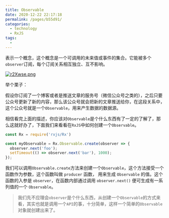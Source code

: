 ```yaml
---
title: Observable
date: 2020-12-22 22:17:18
permalink: /pages/b55d91/
categories:
  - technology
  - RxJS
tags:
  - 
---
```


表示一个概念，这个概念是一个可调用的未来值或事件的集合。它能被多个`observer`订阅，每个订阅关系相互独立、互不影响。

[![r2Xwse.png](https://s3.ax1x.com/2020/12/24/r2Xwse.png)](https://imgchr.com/i/r2Xwse)

举个栗子：

假设你订阅了一个博客或者是推送文章的服务号（微信公众号之类的），之后只要公众号更新了新的内容，那么该公众号就会把新的文章推送给你，在这段关系中，这个公众号就是一个`Observable`，用来产生数据的数据源。

相信看完上面的描述，你应该对`Observable`是个什么东西有了一定的了解了，那么这就好办了，下面我们来看看在`RxJS`中如何创建一个`Observable`。

```js
const Rx = require('rxjs/Rx')

const myObservable = Rx.Observable.create(observer => {
  observer.next('foo');
  setTimeout(() => observer.next('bar'), 1000);
});
```

我们可以调用`Observable.create`方法来创建一个`Observable`，这个方法接受一个函数作为参数，这个函数叫做 `producer` 函数， 用来生成 `Observable` 的值。这个函数的入参是 `observer`，在函数内部通过调用 `observer.next()` 便可生成有一系列值的一个 `Observable`。

> 我们先不应理会`observer`是个什么东西，从创建一个`Observable`的方式来看，其实也就是调用一个`API`的事，十分简单，这样一个简单的`Observable`对象就创建出来了。